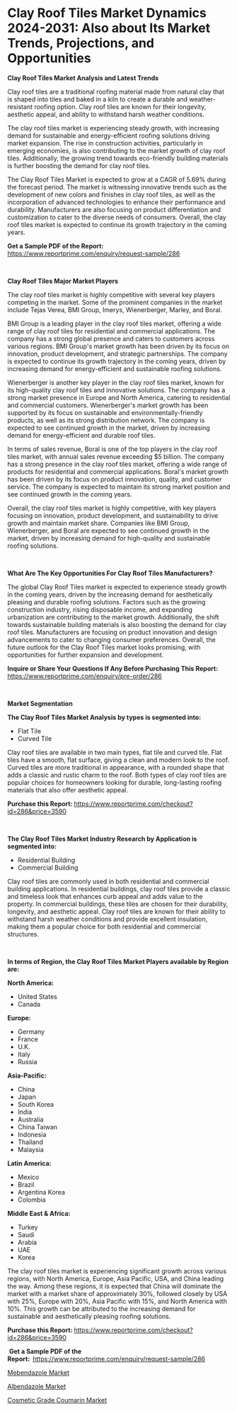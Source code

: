 <p><h1>Clay Roof Tiles Market Dynamics 2024-2031: Also about Its Market Trends, Projections, and Opportunities</h1></p><p><strong>Clay Roof Tiles Market Analysis and Latest Trends</strong></p>
<p><p>Clay roof tiles are a traditional roofing material made from natural clay that is shaped into tiles and baked in a kiln to create a durable and weather-resistant roofing option. Clay roof tiles are known for their longevity, aesthetic appeal, and ability to withstand harsh weather conditions.</p><p>The clay roof tiles market is experiencing steady growth, with increasing demand for sustainable and energy-efficient roofing solutions driving market expansion. The rise in construction activities, particularly in emerging economies, is also contributing to the market growth of clay roof tiles. Additionally, the growing trend towards eco-friendly building materials is further boosting the demand for clay roof tiles.</p><p>The Clay Roof Tiles Market is expected to grow at a CAGR of 5.69% during the forecast period. The market is witnessing innovative trends such as the development of new colors and finishes in clay roof tiles, as well as the incorporation of advanced technologies to enhance their performance and durability. Manufacturers are also focusing on product differentiation and customization to cater to the diverse needs of consumers. Overall, the clay roof tiles market is expected to continue its growth trajectory in the coming years.</p></p>
<p><strong>Get a Sample PDF of the Report:&nbsp;</strong> <a href="https://www.reportprime.com/enquiry/request-sample/286">https://www.reportprime.com/enquiry/request-sample/286</a></p>
<p>&nbsp;</p>
<p><strong>Clay Roof Tiles Major Market Players</strong></p>
<p><p>The clay roof tiles market is highly competitive with several key players competing in the market. Some of the prominent companies in the market include Tejas Verea, BMI Group, Imerys, Wienerberger, Marley, and Boral.</p><p>BMI Group is a leading player in the clay roof tiles market, offering a wide range of clay roof tiles for residential and commercial applications. The company has a strong global presence and caters to customers across various regions. BMI Group's market growth has been driven by its focus on innovation, product development, and strategic partnerships. The company is expected to continue its growth trajectory in the coming years, driven by increasing demand for energy-efficient and sustainable roofing solutions.</p><p>Wienerberger is another key player in the clay roof tiles market, known for its high-quality clay roof tiles and innovative solutions. The company has a strong market presence in Europe and North America, catering to residential and commercial customers. Wienerberger's market growth has been supported by its focus on sustainable and environmentally-friendly products, as well as its strong distribution network. The company is expected to see continued growth in the market, driven by increasing demand for energy-efficient and durable roof tiles.</p><p>In terms of sales revenue, Boral is one of the top players in the clay roof tiles market, with annual sales revenue exceeding $5 billion. The company has a strong presence in the clay roof tiles market, offering a wide range of products for residential and commercial applications. Boral's market growth has been driven by its focus on product innovation, quality, and customer service. The company is expected to maintain its strong market position and see continued growth in the coming years.</p><p>Overall, the clay roof tiles market is highly competitive, with key players focusing on innovation, product development, and sustainability to drive growth and maintain market share. Companies like BMI Group, Wienerberger, and Boral are expected to see continued growth in the market, driven by increasing demand for high-quality and sustainable roofing solutions.</p></p>
<p>&nbsp;</p>
<p><strong>What Are The Key Opportunities For Clay Roof Tiles Manufacturers?</strong></p>
<p><p>The global Clay Roof Tiles market is expected to experience steady growth in the coming years, driven by the increasing demand for aesthetically pleasing and durable roofing solutions. Factors such as the growing construction industry, rising disposable income, and expanding urbanization are contributing to the market growth. Additionally, the shift towards sustainable building materials is also boosting the demand for clay roof tiles. Manufacturers are focusing on product innovation and design advancements to cater to changing consumer preferences. Overall, the future outlook for the Clay Roof Tiles market looks promising, with opportunities for further expansion and development.</p></p>
<p><strong>Inquire or Share Your Questions If Any Before Purchasing This Report:</strong> <a href="https://www.reportprime.com/enquiry/pre-order/286">https://www.reportprime.com/enquiry/pre-order/286</a></p>
<p>&nbsp;</p>
<p><strong>Market Segmentation</strong></p>
<p><strong>The Clay Roof Tiles Market Analysis by types is segmented into:</strong></p>
<p><ul><li>Flat Tile</li><li>Curved Tile</li></ul></p>
<p><p>Clay roof tiles are available in two main types, flat tile and curved tile. Flat tiles have a smooth, flat surface, giving a clean and modern look to the roof. Curved tiles are more traditional in appearance, with a rounded shape that adds a classic and rustic charm to the roof. Both types of clay roof tiles are popular choices for homeowners looking for durable, long-lasting roofing materials that also offer aesthetic appeal.</p></p>
<p><strong>Purchase this Report:&nbsp;</strong><a href="https://www.reportprime.com/checkout?id=286&price=3590">https://www.reportprime.com/checkout?id=286&price=3590</a></p>
<p>&nbsp;</p>
<p><strong>The Clay Roof Tiles Market Industry Research by Application is segmented into:</strong></p>
<p><ul><li>Residential Building</li><li>Commercial Building</li></ul></p>
<p><p>Clay roof tiles are commonly used in both residential and commercial building applications. In residential buildings, clay roof tiles provide a classic and timeless look that enhances curb appeal and adds value to the property. In commercial buildings, these tiles are chosen for their durability, longevity, and aesthetic appeal. Clay roof tiles are known for their ability to withstand harsh weather conditions and provide excellent insulation, making them a popular choice for both residential and commercial structures.</p></p>
<p>&nbsp;</p>
<p><strong>In terms of Region, the Clay Roof Tiles Market Players available by Region are:</strong></p>
<p>
    <p> <strong> North America: </strong>
        <ul>
            <li>United States</li>
            <li>Canada</li>
        </ul>
        </p> 
    <p> <strong> Europe: </strong>
        <ul>
            <li>Germany</li>
            <li>France</li>
            <li>U.K.</li>
            <li>Italy</li>
            <li>Russia</li>
        </ul>
        </p> 
    <p> <strong> Asia-Pacific: </strong>
        <ul>
            <li>China</li>
            <li>Japan</li>
            <li>South Korea</li>
            <li>India</li>
            <li>Australia</li>
            <li>China Taiwan</li>
            <li>Indonesia</li>
            <li>Thailand</li>
            <li>Malaysia</li>
        </ul>
        </p> 
    <p> <strong> Latin America: </strong>
        <ul>
            <li>Mexico</li>
            <li>Brazil</li>
            <li>Argentina Korea</li>
            <li>Colombia</li>
        </ul>
        </p> 
    <p> <strong> Middle East & Africa: </strong>
        <ul>
            <li>Turkey</li>
            <li>Saudi</li>
            <li>Arabia</li>
            <li>UAE</li>
            <li>Korea</li>
        </ul>
    </p>
    </p>
<p><p>The clay roof tiles market is experiencing significant growth across various regions, with North America, Europe, Asia Pacific, USA, and China leading the way. Among these regions, it is expected that China will dominate the market with a market share of approximately 30%, followed closely by USA with 25%, Europe with 20%, Asia Pacific with 15%, and North America with 10%. This growth can be attributed to the increasing demand for sustainable and aesthetically pleasing roofing solutions.</p></p>
<p><strong>Purchase this Report: </strong><a href="https://www.reportprime.com/checkout?id=286&price=3590">https://www.reportprime.com/checkout?id=286&price=3590</a></p>
<p>&nbsp;<strong>Get a Sample PDF of the Report:&nbsp;&nbsp;</strong><a href="https://www.reportprime.com/enquiry/request-sample/286">https://www.reportprime.com/enquiry/request-sample/286</a></p>
<p><strong></strong></p>
<p><p><a href="https://view.publitas.com/reportprime-1/global-mebendazole-market-by-types-applications-and-major-players-with-regional-growth-rate-analysis-and-development-situation-from-2023-to-2030/">Mebendazole Market</a></p><p><a href="https://view.publitas.com/reportprime-1/albendazole-market-provides-detailed-segmentation-of-this-market-based-on-type-application-and-region-and-forecast-for-the-period-from-2023-2030/">Albendazole Market</a></p><p><a href="https://view.publitas.com/reportprime-1/cosmetic-grade-coumarin-market-research-report-reveals-the-latest-trends-and-opportunities-of-this-market-for-period-from-2023-2030/">Cosmetic Grade Coumarin Market</a></p></p>